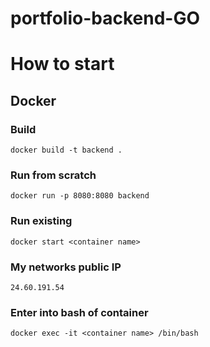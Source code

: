 # portfolio-backend-GO

# How to start

## Docker

### Build

`docker build -t backend .`

### Run from scratch

`docker run -p 8080:8080 backend`

### Run existing

`docker start <container name>`

### My networks public IP

`24.60.191.54`

### Enter into bash of container

`docker exec -it <container name> /bin/bash`